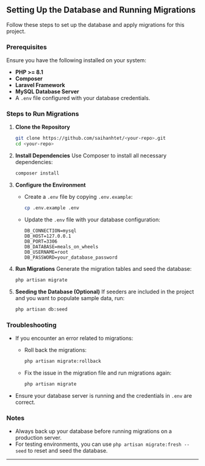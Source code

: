 ## Setting Up the Database and Running Migrations

Follow these steps to set up the database and apply migrations for this project.

### Prerequisites

Ensure you have the following installed on your system:
- **PHP >= 8.1**
- **Composer**
- **Laravel Framework**
- **MySQL Database Server**
- A `.env` file configured with your database credentials.

### Steps to Run Migrations

1. **Clone the Repository**
   ```bash
   git clone https://github.com/saihanhtet/<your-repo>.git
   cd <your-repo>
   ```

2. **Install Dependencies**
   Use Composer to install all necessary dependencies:
   ```bash
   composer install
   ```

3. **Configure the Environment**
   - Create a `.env` file by copying `.env.example`:
     ```bash
     cp .env.example .env
     ```
   - Update the `.env` file with your database configuration:
     ```env
     DB_CONNECTION=mysql
     DB_HOST=127.0.0.1
     DB_PORT=3306
     DB_DATABASE=meals_on_wheels
     DB_USERNAME=root
     DB_PASSWORD=your_database_password
     ```

4. **Run Migrations**
   Generate the migration tables and seed the database:
   ```bash
   php artisan migrate
   ```

5. **Seeding the Database (Optional)**
   If seeders are included in the project and you want to populate sample data, run:
   ```bash
   php artisan db:seed
   ```

### Troubleshooting

- If you encounter an error related to migrations:
  - Roll back the migrations:
    ```bash
    php artisan migrate:rollback
    ```
  - Fix the issue in the migration file and run migrations again:
    ```bash
    php artisan migrate
    ```

- Ensure your database server is running and the credentials in `.env` are correct.

### Notes
- Always back up your database before running migrations on a production server.
- For testing environments, you can use `php artisan migrate:fresh --seed` to reset and seed the database.

---
